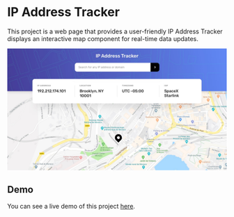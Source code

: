 # IP Address Tracker

This project is a web page that provides a user-friendly IP Address Tracker displays an interactive map component for real-time data updates.

![Credit Card Form Demo](desktop-design.jpg)



## Demo

You can see a live demo of this project [here](https://credcard-dts.vercel.app/).


